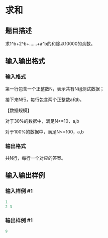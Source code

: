 # 求和

## 题目描述

求1^b+2^b+……+a^b的和除以10000的余数。

## 输入输出格式

### 输入格式

第一行包含一个正整数N，表示共有N组测试数据；

接下来N行，每行包含两个正整数a和b。

【数据规模】

对于30%的数据中，满足N<=10，a,b

对于100%的数据中，满足N<=100，a,b

### 输出格式

共N行，每行一个对应的答案。

## 输入输出样例

### 输入样例 #1

```cpp
1
2 3
```


### 输出样例 #1

```cpp
9
```


